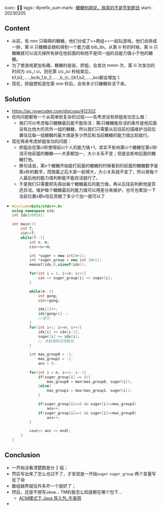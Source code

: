 icon:: 👨‍💻
tags:: #prefix_sum 
mark:: [糖糖别胡说，我真的不是签到题目](https://ac.nowcoder.com/acm/problem/14583)
start:: 20230205

## Content
  - 从前，有 nnn 只萌萌的糖糖，他们分成了==两组==一起玩游戏。他们会排成一排，第 iii 只糖糖会随机得到一个能力值 bib_ibi​。从第 iii 秒的时候，第 iii 只糖糖就可以消灭掉所有排在他前面的和他不是同一组的且能力值小于他的糖糖。
  - 为了使游戏更加有趣，糖糖的爸爸，娇姐，会发功 mmm 次，第 iii 次发功的时间为 cic_i ci​，则在第 cic_ici​ 秒结束后，b1,b2,.....,bcib_1,b_2,.....,b_{c_i}b1​,b2​,.....,bci​​都会增加 1.
  - 现在，娇姐想知道在第 nnn 秒后，会有多少只糖糖存活下来。
## Solution
  - https://ac.nowcoder.com/discuss/412302
  - 任何问题都有一个从简单到复杂的过程——先考虑没有娇姐发功怎么做：
    - 我们可以考虑每只糖糖最后能不能存活：第i只糖糖能存活的条件是他后面没有比他大的另外一组的糖糖，所以我们只需要从后往前扫描维护当前位置往后每一组糖糖的最大值是多少然后和当前糖糖的能力值比较就行。
  - 现在再来考虑娇姐发功的问题：
    - 娇姐会在第ci秒使得前ci个人的能力值+1，其实不影响第ci个糖糖在第ci秒消灭他前面的糖糖——大家都加一，大小关系不变；但是会影响后面的糖糖打他。
    - 换句话说，第x个糖糖开始能打前面的糖糖的时候看到的前面的糖糖数字是第x秒的数字，而随着之后大家一起增大，大小关系就不变了，所以用每个人最后他的能力值判断能不能存活就行了。
    - 于是我们只需要把先得出每个糖糖最后的能力值，再从后往前判断他是否还存活。维护每个糖糖最后的能力值可以用差分来维护，也可也累加一下当前位置x即x往后贡献了多少个加一就可以了
  - ```cpp
    #include<bits/stdc++.h>
    using namespace std;
    int idx[50010];
    
    int main(){
        int T;
        cin>>T;
        while(T--){
            int n, m;
            cin>>n>>m;
    
            int *suger = new int[n+1];
            int *suger_group = new int [n+1];
            memset(idx,0,sizeof(idx));
    
            for(int i = 1; i<=n; i++){
                cin >> suger_group[i] >> suger[i];
            }
    
            while(m--){
                int gong;
                cin>>gong;
    
                idx[1]++;
                idx[gong+1]--;
                //差分
            }
            for(int i=1; i<=n; i++){
                idx[i] += idx[i-1];
                suger[i] += idx[i];
                // 求前缀和还原数组
            }
    
            int max_group0 = -1, 
                max_group1 = -1, 
                ans = 0;
            
            for(int i = n; i>=1; i--){
                if(suger_group[i] == 0){
                    max_group0 = max(max_group0, suger[i]); 
                }else{
                    max_group1 = max(max_group1, suger[i]); 
                }
    
                if(suger_group[i]==0 && suger[i]>=max_group1) 
                    ans++;
                if(suger_group[i]==1 && suger[i]>=max_group0) 
                    ans++;
            }
    
            cout<< ans << endl;
        }
    }
    ```
## Conclusion
  - 一开始没看清楚题是分 2 组；
  - 然后写出来了怎么也过不了，才发现是一开始`suger` `suger_group` 两个变量写反了😅
  - 数组越界就往外多开一个就好了；
  - 然后，还是不想写Java... TM的我怎么知道都在哪个包下...
    - [ACM模式下 Java 导入包_牛客网](https://www.nowcoder.com/discuss/815927)
-